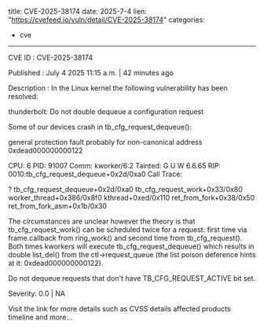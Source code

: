  
title: CVE-2025-38174
date: 2025-7-4
lien: "https://cvefeed.io/vuln/detail/CVE-2025-38174"
categories:
  - cve
---

CVE ID : CVE-2025-38174

Published :  July 4
2025
11:15 a.m. | 42 minutes ago

Description : In the Linux kernel
the following vulnerability has been resolved:

thunderbolt: Do not double dequeue a configuration request

Some of our devices crash in tb_cfg_request_dequeue():

 general protection fault
probably for non-canonical address 0xdead000000000122

 CPU: 6 PID: 91007 Comm: kworker/6:2 Tainted: G U W 6.6.65
 RIP: 0010:tb_cfg_request_dequeue+0x2d/0xa0
 Call Trace:
 
 ? tb_cfg_request_dequeue+0x2d/0xa0
 tb_cfg_request_work+0x33/0x80
 worker_thread+0x386/0x8f0
 kthread+0xed/0x110
 ret_from_fork+0x38/0x50
 ret_from_fork_asm+0x1b/0x30

The circumstances are unclear
however
the theory is that
tb_cfg_request_work() can be scheduled twice for a request:
first time via frame.callback from ring_work() and second
time from tb_cfg_request().  Both times kworkers will execute
tb_cfg_request_dequeue()
which results in double list_del()
from the ctl->request_queue (the list poison deference hints
at it: 0xdead000000000122).

Do not dequeue requests that don't have TB_CFG_REQUEST_ACTIVE
bit set.

Severity: 0.0 | NA

Visit the link for more details
such as CVSS details
affected products
timeline
and more...
